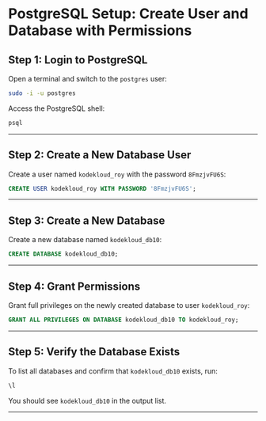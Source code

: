 # PostgreSQL Setup: Create User and Database with Permissions

## Step 1: Login to PostgreSQL

Open a terminal and switch to the `postgres` user:

```bash
sudo -i -u postgres
````

Access the PostgreSQL shell:

```bash
psql
```

---

## Step 2: Create a New Database User

Create a user named `kodekloud_roy` with the password `8FmzjvFU6S`:

```sql
CREATE USER kodekloud_roy WITH PASSWORD '8FmzjvFU6S';
```

---

## Step 3: Create a New Database

Create a new database named `kodekloud_db10`:

```sql
CREATE DATABASE kodekloud_db10;
```

---

## Step 4: Grant Permissions

Grant full privileges on the newly created database to user `kodekloud_roy`:

```sql
GRANT ALL PRIVILEGES ON DATABASE kodekloud_db10 TO kodekloud_roy;
```

---

## Step 5: Verify the Database Exists

To list all databases and confirm that `kodekloud_db10` exists, run:

```sql
\l
```

You should see `kodekloud_db10` in the output list.

---
